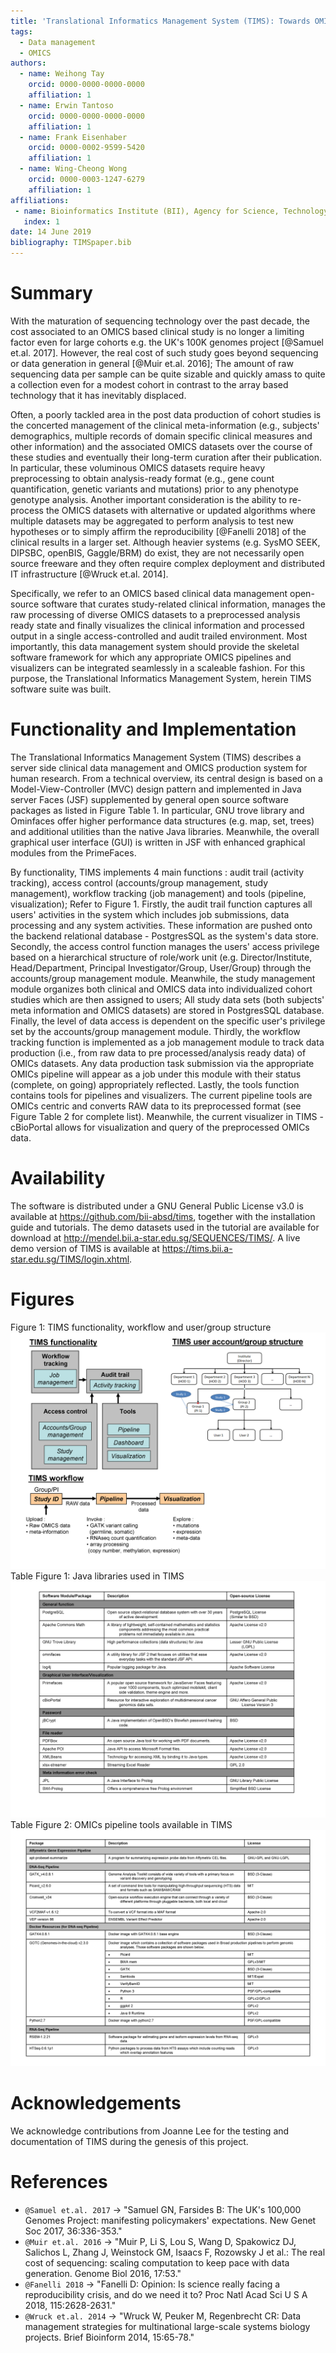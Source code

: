 ```yaml
---
title: 'Translational Informatics Management System (TIMS): Towards OMICS based clinical data management for long term curation of clinical studies'
tags:
  - Data management
  - OMICS
authors:
  - name: Weihong Tay
    orcid: 0000-0000-0000-0000
    affiliation: 1
  - name: Erwin Tantoso
    orcid: 0000-0000-0000-0000
    affiliation: 1
  - name: Frank Eisenhaber
    orcid: 0000-0002-9599-5420
    affiliation: 1
  - name: Wing-Cheong Wong
    orcid: 0000-0003-1247-6279
    affiliation: 1
affiliations:
 - name: Bioinformatics Institute (BII), Agency for Science, Technology and Research  (A*STAR), 30 Biopolis Street, #07-01, Matrix, Singapore 138671
   index: 1
date: 14 June 2019
bibliography: TIMSpaper.bib
---
```


# Summary

With the maturation of sequencing technology over the past decade, the cost  associated to an OMICS based clinical study is no longer a limiting factor even for large cohorts e.g. the UK's 100K genomes project [@Samuel et.al. 2017]. However, the real cost of such study goes beyond sequencing or data generation in general [@Muir et.al. 2016]; The amount of raw sequencing data per sample can be quite sizable and quickly amass to quite a collection even for a modest cohort in contrast to the 
array based technology that it has inevitably displaced.

Often, a poorly tackled area in the post data production of cohort studies is the concerted management of the clinical meta-information (e.g., subjects' demographics, multiple records of domain specific clinical measures and other information) and the associated OMICS datasets over the course of these studies and eventually their long-term curation after their publication. In particular, these voluminous OMICS datasets require heavy preprocessing to obtain analysis-ready format (e.g., gene count quantification, genetic variants and mutations) prior to any phenotype genotype analysis. Another important consideration is the ability to re-process the OMICS datasets with alternative or updated algorithms where multiple datasets may be aggregated to perform analysis to test new hypotheses or to simply affirm the reproducibility [@Fanelli 2018] of the clinical results in a larger set. Although heavier systems (e.g. SysMO SEEK, DIPSBC, openBIS, Gaggle/BRM) do exist, they are not necessarily open source freeware and they often require complex deployment and distributed IT infrastructure [@Wruck et.al. 2014].

Specifically, we refer to an OMICS based clinical data management open-source software that curates study-related clinical information, manages the raw processing of diverse OMICS datasets to a preprocessed analysis ready state and finally visualizes the clinical information and processed output in a single access-controlled and audit trailed environment. Most importantly, this data management system should provide the skeletal  software framework for which any appropriate OMICS pipelines and visualizers can be integrated seamlessly in a scaleable fashion. For this purpose, the Translational Informatics Management System, herein TIMS software suite was built.

# Functionality and Implementation

The Translational Informatics Management System (TIMS) describes a server side clinical data management and OMICS production system for human research. From a technical overview, its central design is based on a Model-View-Controller (MVC) design pattern and implemented in Java server Faces (JSF) supplemented by general open source software packages as listed in Figure Table 1. In particular, GNU trove library and Ominfaces offer higher performance data structures (e.g. map, set, trees) and additional utilities than the native Java libraries. Meanwhile, the overall graphical user interface (GUI) is written in JSF with enhanced graphical modules from the PrimeFaces.

By functionality, TIMS implements 4 main functions : audit trail (activity tracking), access control (accounts/group management, study management),  workflow tracking (job management) and tools (pipeline, visualization); Refer to Figure 1. Firstly, the audit trail function captures all users' activities in the system which includes job submissions, data processing and any system activities. These information are pushed onto the backend relational database - PostgresSQL as the system's data store. Secondly, the access control function manages the users' access privilege based on a hierarchical structure of role/work unit (e.g. Director/Institute, Head/Department, Principal Investigator/Group, User/Group) through the accounts/group management module. Meanwhile, the study management module organizes both clinical and OMICS data into individualized cohort studies which are then assigned to users; All study data sets (both subjects' meta information and OMICS datasets) are stored in PostgresSQL database. Finally, the level of data access is dependent on the specific user's privilege set by the accounts/group management module. Thirdly, the workflow tracking function is implemented as a job management module to track data production (i.e., from raw data to pre processed/analysis ready data) of OMICs datasets. Any data production task submission via the appropriate OMICs pipeline will appear as a job under this module with their status (complete, on going) appropriately reflected. Lastly, the tools function contains tools for pipelines and visualizers. The current pipeline tools are OMICs centric and converts RAW data to its preprocessed format (see Figure Table 2 for complete list). Meanwhile, the current visualizer in TIMS - cBioPortal allows for visualization and query of the preprocessed OMICs data.

# Availability

The software is distributed under a GNU General Public License v3.0 is available at https://github.com/bii-absd/tims, together with the installation guide and tutorials. The demo datasets used in the tutorial are available for download at http://mendel.bii.a-star.edu.sg/SEQUENCES/TIMS/. A live demo version of TIMS is available at https://tims.bii.a-star.edu.sg/TIMS/login.xhtml.

# Figures

Figure 1: TIMS functionality, workflow and user/group structure ![](TIMS-figure.png)
Table Figure 1: Java libraries used in TIMS ![](TIMS-Table-Figure1.png)
Table Figure 2: OMICs pipeline tools available in TIMS ![](TIMS-Table-Figure2.png)

# Acknowledgements

We acknowledge contributions from Joanne Lee for the testing and documentation of TIMS during the genesis of this project.

# References

- `@Samuel et.al. 2017`  ->  "Samuel GN, Farsides B: The UK's 100,000 Genomes Project: manifesting policymakers' expectations. New Genet Soc 2017, 36:336-353."
- `@Muir et.al. 2016` -> "Muir P, Li S, Lou S, Wang D, Spakowicz DJ, Salichos L, Zhang J, Weinstock GM, Isaacs F, Rozowsky J et al.: The real cost of sequencing: scaling computation to keep pace with data generation. Genome Biol 2016, 17:53."
- `@Fanelli 2018` -> "Fanelli D: Opinion: Is science really facing a reproducibility crisis, and do we need it to? Proc Natl Acad Sci U S A 2018, 115:2628-2631."
- `@Wruck et.al. 2014` -> "Wruck W, Peuker M, Regenbrecht CR: Data management strategies for multinational large-scale systems biology projects. Brief Bioinform 2014, 15:65-78."